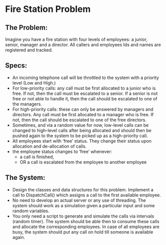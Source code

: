 # Fire Station Problem

## The Problem:
Imagine you have a fire station with four levels of employees: a junior, senior,
manager and a director. All callers and employees Ids and names are registered and
tracked.

## Specs:
- An incoming telephone call will be throttled to the system with a priority level (Low
and High.)
- For low-priority calls: any call must be first allocated to a junior who is free. If not,
then the call must be escalated to a senior. If a senior is not free or not able to
handle it, then the call should be escalated to one of the managers.
- For high-priority calls: these can only be answered by managers and directors.
Any call must be first allocated to a manager who is free. If not, then the call
should be escalated to one of the free directors.
- Sometimes, and via a random value for now, low-level calls can be changed to
high-level calls after being allocated and should then be pushed again to the
system to be picked up as a high-priority call.
- All employees start with ‘free’ status. They change their status upon allocation and
de-allocation of calls.
- the employee status changes to ‘free’ whenever:
    - a call is finished,
    - OR a call is escalated from the employee to another employee

## The System:
- Design the classes and data structures for this problem. Implement a call to
DispatchCall() which assigns a call to the first available employee.
- No need to develop an actual server or any use of threading. The system should
work as a simulation given a particular input and some random variables.
- You only need a script to generate and simulate the calls via intervals (random
timer). The system should be able then to consume these calls and allocate the
corresponding employees. In case of all employees are busy, the system should
put any call on hold till someone is available again.
